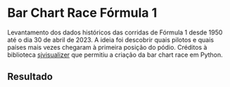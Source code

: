 # Bar Chart Race Fórmula 1

Levantamento dos dados históricos das corridas de Fórmula 1 desde 1950 até o dia 30 de abril de 2023. A ideia foi descobrir quais pilotos e quais países mais vezes chegaram à primeira posição do pódio.
Créditos à biblioteca [sjvisualizer](https://github.com/SjoerdTilmans/sjvisualizer) que permitiu a criação da bar chart race em Python.

## Resultado

